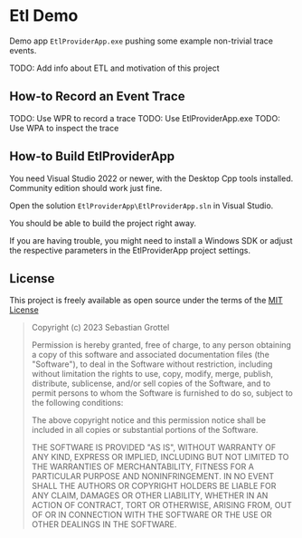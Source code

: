 # Etl Demo
Demo app `EtlProviderApp.exe` pushing some example non-trivial trace events.

TODO: Add info about ETL and motivation of this project


## How-to Record an Event Trace

TODO: Use WPR to record a trace
TODO: Use EtlProviderApp.exe
TODO: Use WPA to inspect the trace


## How-to Build EtlProviderApp
You need Visual Studio 2022 or newer, with the Desktop Cpp tools installed.
Community edition should work just fine.

Open the solution `EtlProviderApp\EtlProviderApp.sln` in Visual Studio.

You should be able to build the project right away.

If you are having trouble, you might need to install a Windows SDK or adjust the respective parameters in the EtlProviderApp project settings.


## License
This project is freely available as open source under the terms of the [MIT License](.\LICENSE)

> Copyright (c) 2023 Sebastian Grottel
> 
> Permission is hereby granted, free of charge, to any person obtaining a copy
> of this software and associated documentation files (the "Software"), to deal
> in the Software without restriction, including without limitation the rights
> to use, copy, modify, merge, publish, distribute, sublicense, and/or sell
> copies of the Software, and to permit persons to whom the Software is
> furnished to do so, subject to the following conditions:
> 
> The above copyright notice and this permission notice shall be included in all
> copies or substantial portions of the Software.
> 
> THE SOFTWARE IS PROVIDED "AS IS", WITHOUT WARRANTY OF ANY KIND, EXPRESS OR
> IMPLIED, INCLUDING BUT NOT LIMITED TO THE WARRANTIES OF MERCHANTABILITY,
> FITNESS FOR A PARTICULAR PURPOSE AND NONINFRINGEMENT. IN NO EVENT SHALL THE
> AUTHORS OR COPYRIGHT HOLDERS BE LIABLE FOR ANY CLAIM, DAMAGES OR OTHER
> LIABILITY, WHETHER IN AN ACTION OF CONTRACT, TORT OR OTHERWISE, ARISING FROM,
> OUT OF OR IN CONNECTION WITH THE SOFTWARE OR THE USE OR OTHER DEALINGS IN THE
> SOFTWARE.
